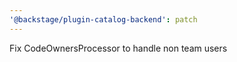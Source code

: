 ```yaml
---
'@backstage/plugin-catalog-backend': patch
---
```


Fix CodeOwnersProcessor to handle non team users
